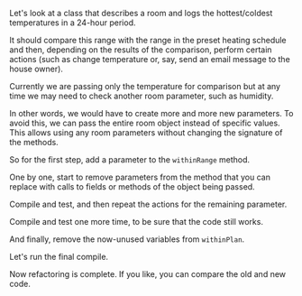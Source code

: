 Let's look at a class that describes a room and logs the hottest/coldest temperatures in a 24-hour period.

It should compare this range with the range in the preset heating schedule and then, depending on the results of the comparison, perform certain actions (such as change temperature or, say, send an email message to the house owner).

Currently we are passing only the temperature for comparison but at any time we may need to check another room parameter, such as humidity.

In other words, we would have to create more and more new parameters. To avoid this, we can pass the entire room object instead of specific values. This allows using any room parameters without changing the signature of the methods.

So for the first step, add a parameter to the <code>withinRange</code> method.

One by one, start to remove parameters from the method that you can replace with calls to fields or methods of the object being passed.

Compile and test, and then repeat the actions for the remaining parameter.

Compile and test one more time, to be sure that the code still works.

And finally, remove the now-unused variables from <code>withinPlan</code>.

Let's run the final compile.

Now refactoring is complete. If you like, you can compare the old and new code.